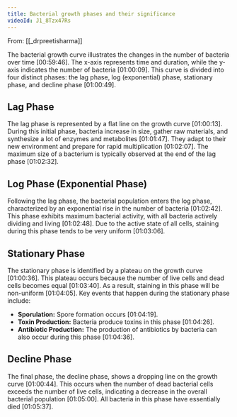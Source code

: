 ```yaml
---
title: Bacterial growth phases and their significance
videoId: J1_8Tzx47Rs
---
```


From: [[_drpreetisharma]] <br/> 

The bacterial growth curve illustrates the changes in the number of bacteria over time <a class="yt-timestamp" data-t="00:59:46">[00:59:46]</a>. The x-axis represents time and duration, while the y-axis indicates the number of bacteria <a class="yt-timestamp" data-t="01:00:09">[01:00:09]</a>. This curve is divided into four distinct phases: the lag phase, log (exponential) phase, stationary phase, and decline phase <a class="yt-timestamp" data-t="01:00:49">[01:00:49]</a>.

## Lag Phase
The lag phase is represented by a flat line on the growth curve <a class="yt-timestamp" data-t="01:00:13">[01:00:13]</a>. During this initial phase, bacteria increase in size, gather raw materials, and synthesize a lot of enzymes and metabolites <a class="yt-timestamp" data-t="01:01:47">[01:01:47]</a>. They adapt to their new environment and prepare for rapid multiplication <a class="yt-timestamp" data-t="01:02:07">[01:02:07]</a>. The maximum size of a bacterium is typically observed at the end of the lag phase <a class="yt-timestamp" data-t="01:02:32">[01:02:32]</a>.

## Log Phase (Exponential Phase)
Following the lag phase, the bacterial population enters the log phase, characterized by an exponential rise in the number of bacteria <a class="yt-timestamp" data-t="01:02:42">[01:02:42]</a>. This phase exhibits maximum bacterial activity, with all bacteria actively dividing and living <a class="yt-timestamp" data-t="01:02:48">[01:02:48]</a>. Due to the active state of all cells, staining during this phase tends to be very uniform <a class="yt-timestamp" data-t="01:03:06">[01:03:06]</a>.

## Stationary Phase
The stationary phase is identified by a plateau on the growth curve <a class="yt-timestamp" data-t="01:00:36">[01:00:36]</a>. This plateau occurs because the number of live cells and dead cells becomes equal <a class="yt-timestamp" data-t="01:03:40">[01:03:40]</a>. As a result, staining in this phase will be non-uniform <a class="yt-timestamp" data-t="01:04:05">[01:04:05]</a>. Key events that happen during the stationary phase include:
*   **Sporulation:** Spore formation occurs <a class="yt-timestamp" data-t="01:04:19">[01:04:19]</a>.
*   **Toxin Production:** Bacteria produce toxins in this phase <a class="yt-timestamp" data-t="01:04:26">[01:04:26]</a>.
*   **Antibiotic Production:** The production of antibiotics by bacteria can also occur during this phase <a class="yt-timestamp" data-t="01:04:36">[01:04:36]</a>.

## Decline Phase
The final phase, the decline phase, shows a dropping line on the growth curve <a class="yt-timestamp" data-t="01:00:44">[01:00:44]</a>. This occurs when the number of dead bacterial cells exceeds the number of live cells, indicating a decrease in the overall bacterial population <a class="yt-timestamp" data-t="01:05:00">[01:05:00]</a>. All bacteria in this phase have essentially died <a class="yt-timestamp" data-t="01:05:37">[01:05:37]</a>.